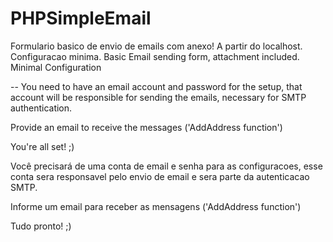 # PHPSimpleEmail
Formulario basico de envio de emails com anexo! A partir do localhost. Configuracao minima. Basic Email sending form, attachment included. Minimal Configuration

--
You need to have an email account and password for the setup, that account will be responsible for sending the emails,
necessary for SMTP authentication.

Provide an email to receive the messages ('AddAddress function')

You're all set! ;)

Você precisará de uma conta de email e senha para as configuracoes, esse conta sera responsavel pelo envio de email e sera parte
da autenticacao SMTP.

Informe um email para receber as mensagens ('AddAddress function')

Tudo pronto! ;)
